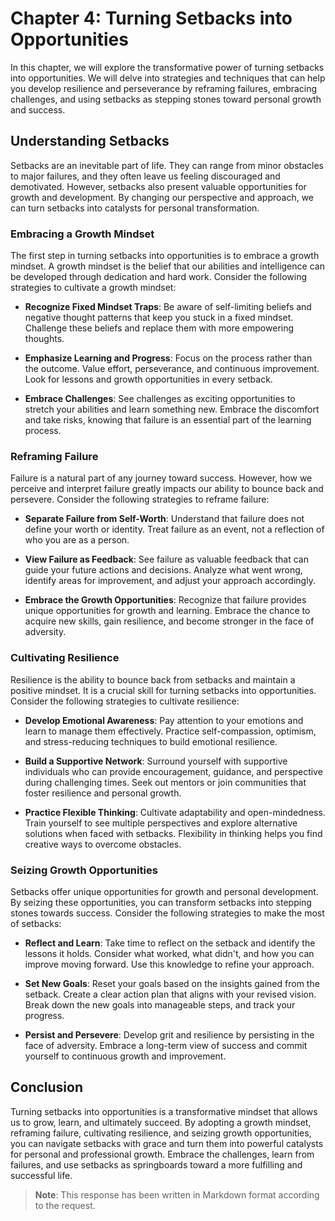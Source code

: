 Chapter 4: Turning Setbacks into Opportunities
==============================================

In this chapter, we will explore the transformative power of turning setbacks into opportunities. We will delve into strategies and techniques that can help you develop resilience and perseverance by reframing failures, embracing challenges, and using setbacks as stepping stones toward personal growth and success.

Understanding Setbacks
----------------------

Setbacks are an inevitable part of life. They can range from minor obstacles to major failures, and they often leave us feeling discouraged and demotivated. However, setbacks also present valuable opportunities for growth and development. By changing our perspective and approach, we can turn setbacks into catalysts for personal transformation.

### Embracing a Growth Mindset

The first step in turning setbacks into opportunities is to embrace a growth mindset. A growth mindset is the belief that our abilities and intelligence can be developed through dedication and hard work. Consider the following strategies to cultivate a growth mindset:

* **Recognize Fixed Mindset Traps**: Be aware of self-limiting beliefs and negative thought patterns that keep you stuck in a fixed mindset. Challenge these beliefs and replace them with more empowering thoughts.

* **Emphasize Learning and Progress**: Focus on the process rather than the outcome. Value effort, perseverance, and continuous improvement. Look for lessons and growth opportunities in every setback.

* **Embrace Challenges**: See challenges as exciting opportunities to stretch your abilities and learn something new. Embrace the discomfort and take risks, knowing that failure is an essential part of the learning process.

### Reframing Failure

Failure is a natural part of any journey toward success. However, how we perceive and interpret failure greatly impacts our ability to bounce back and persevere. Consider the following strategies to reframe failure:

* **Separate Failure from Self-Worth**: Understand that failure does not define your worth or identity. Treat failure as an event, not a reflection of who you are as a person.

* **View Failure as Feedback**: See failure as valuable feedback that can guide your future actions and decisions. Analyze what went wrong, identify areas for improvement, and adjust your approach accordingly.

* **Embrace the Growth Opportunities**: Recognize that failure provides unique opportunities for growth and learning. Embrace the chance to acquire new skills, gain resilience, and become stronger in the face of adversity.

### Cultivating Resilience

Resilience is the ability to bounce back from setbacks and maintain a positive mindset. It is a crucial skill for turning setbacks into opportunities. Consider the following strategies to cultivate resilience:

* **Develop Emotional Awareness**: Pay attention to your emotions and learn to manage them effectively. Practice self-compassion, optimism, and stress-reducing techniques to build emotional resilience.

* **Build a Supportive Network**: Surround yourself with supportive individuals who can provide encouragement, guidance, and perspective during challenging times. Seek out mentors or join communities that foster resilience and personal growth.

* **Practice Flexible Thinking**: Cultivate adaptability and open-mindedness. Train yourself to see multiple perspectives and explore alternative solutions when faced with setbacks. Flexibility in thinking helps you find creative ways to overcome obstacles.

### Seizing Growth Opportunities

Setbacks offer unique opportunities for growth and personal development. By seizing these opportunities, you can transform setbacks into stepping stones towards success. Consider the following strategies to make the most of setbacks:

* **Reflect and Learn**: Take time to reflect on the setback and identify the lessons it holds. Consider what worked, what didn't, and how you can improve moving forward. Use this knowledge to refine your approach.

* **Set New Goals**: Reset your goals based on the insights gained from the setback. Create a clear action plan that aligns with your revised vision. Break down the new goals into manageable steps, and track your progress.

* **Persist and Persevere**: Develop grit and resilience by persisting in the face of adversity. Embrace a long-term view of success and commit yourself to continuous growth and improvement.

Conclusion
----------

Turning setbacks into opportunities is a transformative mindset that allows us to grow, learn, and ultimately succeed. By adopting a growth mindset, reframing failure, cultivating resilience, and seizing growth opportunities, you can navigate setbacks with grace and turn them into powerful catalysts for personal and professional growth. Embrace the challenges, learn from failures, and use setbacks as springboards toward a more fulfilling and successful life.
> **Note**: This response has been written in Markdown format according to the request.

